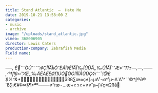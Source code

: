 ```yaml
---
title: Stand Atlantic  —  Hate Me
date: 2019-10-21 13:58:00 Z
categories:
- music
- archive
image: "/uploads/stand_atlantic.jpg"
vimeo: 368006905
director: Lewis Caters
production-company: Zebrafish Media
Field name: 
---
```


–_—‚·È˜¯ÒÚ˘¯˜ˆı◊ÇÎÏÂÌıÓˆËÁÌ◊ÊÏÂÎ‰ÍÙÛÅ„‰ÙÎÂÏ¯˘Æ»’”∏±—‚—‚——‚·°‡ﬂﬁ›‹™⁄Œ„‰ÂÊÁËÈØ∏ÚÒÔÓÌÏÎÍÅÛÙÇ◊ıˆ˜¯!@£$%^&*_åßß∑œ≈ç√∫~µ∆˚¬ø^˚µ~∆˙∆˚^¨˙©†ƒ®∂®´ß∑¡€#¢∞§¶•ªº–––––≠“πø¬…æ÷≥≤≥÷≠≠˚µ~∫√ç≈Ωßå